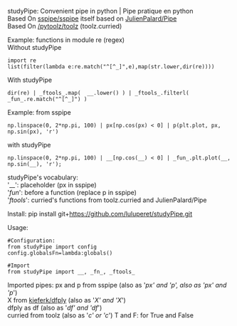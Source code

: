 studyPipe: Convenient pipe in python | Pipe pratique en python  
Based On [sspipe/sspipe](https://github.com/sspipe/sspipe)  itself based on  [JulienPalard/Pipe](https://github.com/JulienPalard/Pipe)  
Based On [/pytoolz/toolz](https://github.com/pytoolz/toolz) (toolz.curried)

Example: functions in module re (regex)  
Without studyPipe

```
import re
list(filter(lambda e:re.match("^[^_]",e),map(str.lower,dir(re))))
```

With studyPipe
```
dir(re) | _ftools_.map(  __.lower() ) | _ftools_.filterl( _fun_.re.match("^[^_]") )
```

Example: from sspipe

```
np.linspace(0, 2*np.pi, 100) | px[np.cos(px) < 0] | p(plt.plot, px, np.sin(px), 'r')
```

with studyPipe

```
np.linspace(0, 2*np.pi, 100) | __[np.cos(__) < 0] | _fun_.plt.plot(__, np.sin(__), 'r');
```


studyPipe's vocabulary:  
'__': placeholder (px in sspipe)  
'_fun_': before a function (replace p in sspipe)  
'_ftools_': curried's functions from toolz.curried and JulienPalard/Pipe  

Install:
pip install git+https://github.com/luluperet/studyPipe.git


Usage:  
```
#Configuration:  
from studyPipe import config
config.globalsFn=lambda:globals()

#Import
from studyPipe import __, _fn_, _ftools_
```

Imported pipes:
px and p from sspipe (also as '_px' and '_p', also as 'px_' and 'p_')  
X from [kieferk/dfply](https://github.com/kieferk/dfply) (also as '_X' and 'X_')  
dfply as df (also as '_df' and 'df_')  
curried from toolz (also as '_c' or 'c_')
T and F: for True and False

